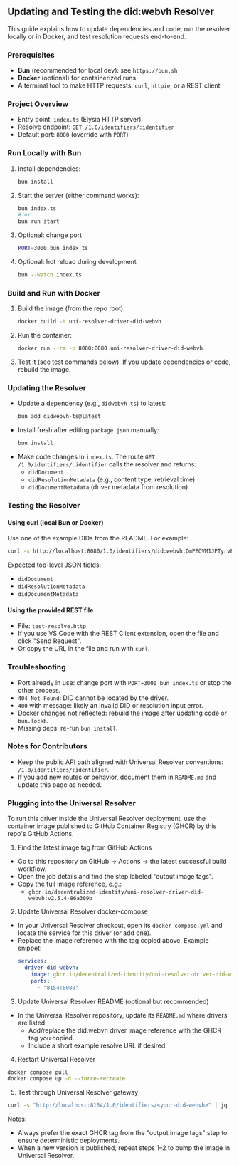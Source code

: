 ## Updating and Testing the did:webvh Resolver

This guide explains how to update dependencies and code, run the resolver locally or in Docker, and test resolution requests end-to-end.

### Prerequisites
- **Bun** (recommended for local dev): see `https://bun.sh`
- **Docker** (optional) for containerized runs
- A terminal tool to make HTTP requests: `curl`, `httpie`, or a REST client

### Project Overview
- Entry point: `index.ts` (Elysia HTTP server)
- Resolve endpoint: `GET /1.0/identifiers/:identifier`
- Default port: `8080` (override with `PORT`)

### Run Locally with Bun
1. Install dependencies:
   ```bash
   bun install
   ```
2. Start the server (either command works):
   ```bash
   bun index.ts
   # or
   bun run start
   ```
3. Optional: change port
   ```bash
   PORT=3000 bun index.ts
   ```
4. Optional: hot reload during development
   ```bash
   bun --watch index.ts
   ```

### Build and Run with Docker
1. Build the image (from the repo root):
   ```bash
   docker build -t uni-resolver-driver-did-webvh .
   ```
2. Run the container:
   ```bash
   docker run --rm -p 8080:8080 uni-resolver-driver-did-webvh
   ```
3. Test it (see test commands below). If you update dependencies or code, rebuild the image.

### Updating the Resolver
- Update a dependency (e.g., `didwebvh-ts`) to latest:
  ```bash
  bun add didwebvh-ts@latest
  ```
- Install fresh after editing `package.json` manually:
  ```bash
  bun install
  ```
- Make code changes in `index.ts`. The route `GET /1.0/identifiers/:identifier` calls the resolver and returns:
  - `didDocument`
  - `didResolutionMetadata` (e.g., content type, retrieval time)
  - `didDocumentMetadata` (driver metadata from resolution)

### Testing the Resolver

#### Using curl (local Bun or Docker)
Use one of the example DIDs from the README. For example:
```bash
curl -s http://localhost:8080/1.0/identifiers/did:webvh:QmPEQVM1JPTyrvEgBcDXwjK4TeyLGSX1PxjgyeAisdWM1p:gist.githubusercontent.com:brianorwhatever:9c4633d18eb644f7a47f93a802691626:raw | jq
```

Expected top-level JSON fields:
- `didDocument`
- `didResolutionMetadata`
- `didDocumentMetadata`

#### Using the provided REST file
- File: `test-resolve.http`
- If you use VS Code with the REST Client extension, open the file and click "Send Request".
- Or copy the URL in the file and run with `curl`.

### Troubleshooting
- Port already in use: change port with `PORT=3000 bun index.ts` or stop the other process.
- `404 Not Found`: DID cannot be located by the driver.
- `400` with message: likely an invalid DID or resolution input error.
- Docker changes not reflected: rebuild the image after updating code or `bun.lockb`.
- Missing deps: re-run `bun install`.

### Notes for Contributors
- Keep the public API path aligned with Universal Resolver conventions: `/1.0/identifiers/:identifier`.
- If you add new routes or behavior, document them in `README.md` and update this page as needed.

### Plugging into the Universal Resolver

To run this driver inside the Universal Resolver deployment, use the container image published to GitHub Container Registry (GHCR) by this repo's GitHub Actions.

1) Find the latest image tag from GitHub Actions
- Go to this repository on GitHub → Actions → the latest successful build workflow.
- Open the job details and find the step labeled "output image tags".
- Copy the full image reference, e.g.:
  - `ghcr.io/decentralized-identity/uni-resolver-driver-did-webvh:v2.5.4-86a309b`

2) Update Universal Resolver docker-compose
- In your Universal Resolver checkout, open its `docker-compose.yml` and locate the service for this driver (or add one).
- Replace the image reference with the tag copied above. Example snippet:
  ```yaml
  services:
    driver-did-webvh:
      image: ghcr.io/decentralized-identity/uni-resolver-driver-did-webvh:v2.5.4-86a309b
      ports:
        - "8154:8080"
  ```

3) Update Universal Resolver README (optional but recommended)
- In the Universal Resolver repository, update its `README.md` where drivers are listed:
  - Add/replace the did:webvh driver image reference with the GHCR tag you copied.
  - Include a short example resolve URL if desired.

4) Restart Universal Resolver
```bash
docker compose pull
docker compose up -d --force-recreate
```

5) Test through Universal Resolver gateway
```bash
curl -s "http://localhost:8154/1.0/identifiers/<your-did-webvh>" | jq
```

Notes:
- Always prefer the exact GHCR tag from the "output image tags" step to ensure deterministic deployments.
- When a new version is published, repeat steps 1–2 to bump the image in Universal Resolver.



